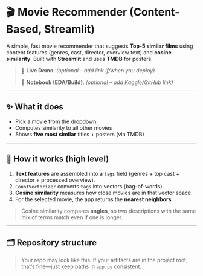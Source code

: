 # 🎬 Movie Recommender (Content-Based, Streamlit)

A simple, fast movie recommender that suggests **Top-5 similar films** using content features (genres, cast, director, overview text) and **cosine similarity**. Built with **Streamlit** and uses **TMDB** for posters.

> 🔗 **Live Demo**: _(optional – add link if/when you deploy)_
>
> 📓 **Notebook (EDA/Build)**: _(optional – add Kaggle/GitHub link)_

---

## ✨ What it does

- Pick a movie from the dropdown
- Computes similarity to all other movies
- Shows **five most similar** titles + posters (via TMDB)

---

## 🧠 How it works (high level)

1. **Text features** are assembled into a `tags` field (genres + top cast + director + processed overview).
2. `CountVectorizer` converts `tags` into vectors (bag-of-words).
3. **Cosine similarity** measures how close movies are in that vector space.
4. For the selected movie, the app returns the **nearest neighbors**.

> Cosine similarity compares **angles**, so two descriptions with the same mix of terms match even if one is longer.

---

## 🗂️ Repository structure

> Your repo may look like this. If your artifacts are in the project root, that’s fine—just keep paths in `app.py` consistent.

